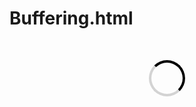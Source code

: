 # Buffering.html
<html>
<head>
<style>
div {
  margin: 50px auto;
  height: 50px;
  width: 50px;
  border: 4px solid lightgrey;
  border-radius: 50%;
  border-right: 4px solid black;
  border-top: 4px solid black;
  animation-name: buffer;
  animation-duration: 1s;
  animation-delay: 0s;
  animation-timing-function: ease-in-out;
  animation-iteration-count: infinite;
}

@keyframes buffer {
  0% {
    transform: rotate(0deg);
  }
  25% {
    transform: rotate(90deg);
    
  }
  50% {
    transform: rotate(180deg);
  }
  100% {
    transform: rotate(360deg);
  }
}
</style>
</head>
<body>
<div></div>
</body>
</html>
